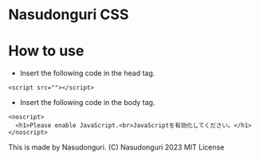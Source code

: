 # Nasudonguri CSS
# How to use
* Insert the following code in the head tag.
```
<script src=""></script>
```

* Insert the following code in the body tag.
```
<noscript>
  <h1>Please enable JavaScript.<br>JavaScriptを有効化してください。</h1>
</noscript>
```

This is made by Nasudonguri.
(C) Nasudonguri 2023
MIT License